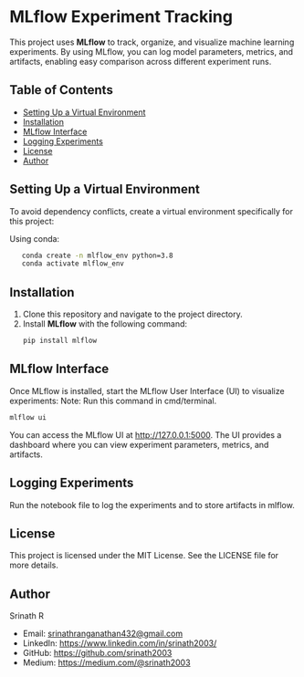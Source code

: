 # MLflow Experiment Tracking

This project uses **MLflow** to track, organize, and visualize machine learning experiments. By using MLflow, you can log model parameters, metrics, and artifacts, enabling easy comparison across different experiment runs.

## Table of Contents
- [Setting Up a Virtual Environment](#setting-up-a-virtual-environment)
- [Installation](#installation)
- [MLflow Interface](#mlflow-interface)
- [Logging Experiments](#logging-experiments)
- [License](#license)
- [Author](#author)


## Setting Up a Virtual Environment
To avoid dependency conflicts, create a virtual environment specifically for this project:

Using conda:
```bash
   conda create -n mlflow_env python=3.8
   conda activate mlflow_env
```

## Installation

1. Clone this repository and navigate to the project directory.
2. Install **MLflow** with the following command:
   ```bash
   pip install mlflow
   ```
## MLflow Interface
Once MLflow is installed, start the MLflow User Interface (UI) to visualize experiments:
Note: Run this command in cmd/terminal.
```bash
mlflow ui
```
You can access the MLflow UI at http://127.0.0.1:5000. The UI provides a dashboard where you can view experiment parameters, metrics, and artifacts.
## Logging Experiments
Run the notebook file to log the experiments and to store artifacts in mlflow.

## License
This project is licensed under the MIT License. See the LICENSE file for more details.

## Author
Srinath R
- Email: srinathranganathan432@gmail.com
- LinkedIn: https://www.linkedin.com/in/srinath2003/
- GitHub: https://github.com/srinath2003
- Medium: https://medium.com/@srinath2003

